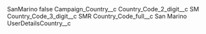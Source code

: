 <?xml version="1.0" encoding="UTF-8"?>
<CustomMetadata xmlns="http://soap.sforce.com/2006/04/metadata" xmlns:xsi="http://www.w3.org/2001/XMLSchema-instance" xmlns:xsd="http://www.w3.org/2001/XMLSchema">
    <label>SanMarino</label>
    <protected>false</protected>
    <values>
        <field>Campaign_Country__c</field>
        <value xsi:nil="true"/>
    </values>
    <values>
        <field>Country_Code_2_digit__c</field>
        <value xsi:type="xsd:string">SM</value>
    </values>
    <values>
        <field>Country_Code_3_digit__c</field>
        <value xsi:type="xsd:string">SMR</value>
    </values>
    <values>
        <field>Country_Code_full__c</field>
        <value xsi:type="xsd:string">San Marino</value>
    </values>
    <values>
        <field>UserDetailsCountry__c</field>
        <value xsi:nil="true"/>
    </values>
</CustomMetadata>
